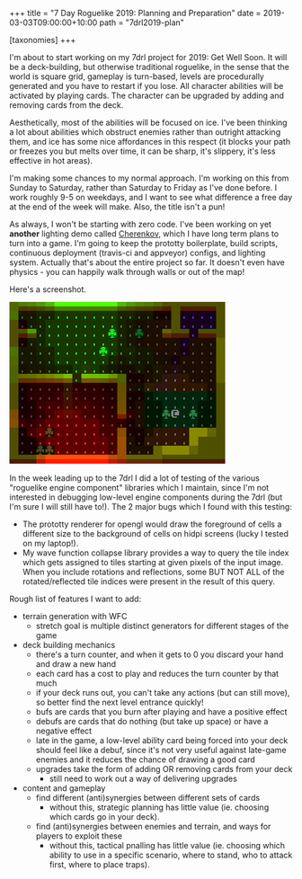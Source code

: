 +++
title = "7 Day Roguelike 2019: Planning and Preparation"
date = 2019-03-03T09:00:00+10:00
path = "7drl2019-plan"

[taxonomies]
+++

I'm about to start working on my 7drl project for 2019: Get Well Soon.
It will be a deck-building, but otherwise traditional roguelike, in the sense that
the world is square grid, gameplay is turn-based, levels are procedurally generated
and you have to restart if you lose. All character abilities will be
activated by playing cards. The character can be upgraded by adding and removing
cards from the deck.

<!-- more -->

Aesthetically, most of the abilities will be focused on ice. I've been thinking
a lot about abilities which obstruct enemies rather than outright attacking them,
and ice has some nice affordances in this respect (it blocks your path or freezes
you but melts over time, it can be sharp, it's slippery, it's less effective
in hot areas).

I'm making some chances to my normal approach. I'm working on this from Sunday to Saturday,
rather than Saturday to Friday as I've done before. I work roughly 9-5 on weekdays, and I
want to see what difference a free day at the end of the week will make. Also, the title
isn't a pun!

As always, I won't be starting with zero code. I've been working on yet **another**
lighting demo called [Cherenkov](https://github.com/gridbugs/cherenkov),
which I have long term plans to turn into a game. I'm going to keep the prototty
boilerplate, build scripts, continuous deployment (travis-ci and appveyor) configs,
and lighting system. Actually that's about the entire project so far. It doesn't
even have physics - you can happily walk through walls or out of the map!

Here's a screenshot.

![cherenkov.png](cherenkov.png)

In the week leading up to the 7drl I did a lot of testing of the various "roguelike engine component"
libraries which I maintain, since I'm not interested in debugging low-level engine components during
the 7drl (but I'm sure I will still have to!). The 2 major bugs which I found with this testing:

 - The prototty renderer for opengl would draw the foreground of cells a different size to the background
   of cells on hidpi screens (lucky I tested on my laptop!).
 - My wave function collapse library provides a way to query the tile index which gets assigned to
   tiles starting at given pixels of the input image. When you include rotations and reflections,
   some BUT NOT ALL of the rotated/reflected tile indices were present in the result of this query.

Rough list of features I want to add:
 - terrain generation with WFC
   - stretch goal is multiple distinct generators for different stages of the game
 - deck building mechanics
   - there's a turn counter, and when it gets to 0 you discard your hand and draw a new hand
   - each card has a cost to play and reduces the turn counter by that much
   - if your deck runs out, you can't take any actions (but can still move), so
     better find the next level entrance quickly!
   - bufs are cards that you burn after playing and have a positive effect
   - debufs are cards that do nothing (but take up space) or have a negative effect
   - late in the game, a low-level ability card being forced into your deck should feel
     like a debuf, since it's not very useful against late-game enemies and it reduces the
     chance of drawing a good card
   - upgrades take the form of adding OR removing cards from your deck
     - still need to work out a way of delivering upgrades
 - content and gameplay
   - find different (anti)synergies between different sets of cards
     - without this, strategic planning has little value (ie. choosing which cards go in your deck).
   - find (anti)synergies between enemies and terrain, and ways for players to
     exploit these
     - without this, tactical pnalling has little value (ie. choosing which ability to use in a specific
       scenario, where to stand, who to attack first, where to place traps).
